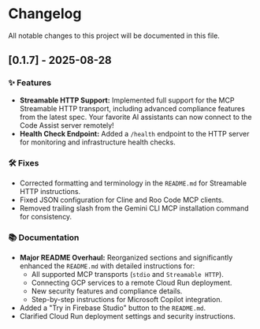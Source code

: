 # Changelog

All notable changes to this project will be documented in this file.

## [0.1.7] - 2025-08-28

### ✨ Features

*   **Streamable HTTP Support:** Implemented full support for the MCP Streamable HTTP transport, including advanced compliance features from the latest spec. Your favorite AI assistants can now connect to the Code Assist server remotely!
*   **Health Check Endpoint:** Added a `/health` endpoint to the HTTP server for monitoring and infrastructure health checks.

### 🛠️ Fixes

*   Corrected formatting and terminology in the `README.md` for Streamable HTTP instructions.
*   Fixed JSON configuration for Cline and Roo Code MCP clients.
*   Removed trailing slash from the Gemini CLI MCP installation command for consistency.

### 📚 Documentation

*   **Major README Overhaul:** Reorganized sections and significantly enhanced the `README.md` with detailed instructions for:
    *   All supported MCP transports (`stdio` and `Streamable HTTP`).
    *   Connecting GCP services to a remote Cloud Run deployment.
    *   New security features and compliance details.
    *   Step-by-step instructions for Microsoft Copilot integration.
*   Added a "Try in Firebase Studio" button to the `README.md`.
*   Clarified Cloud Run deployment settings and security instructions.